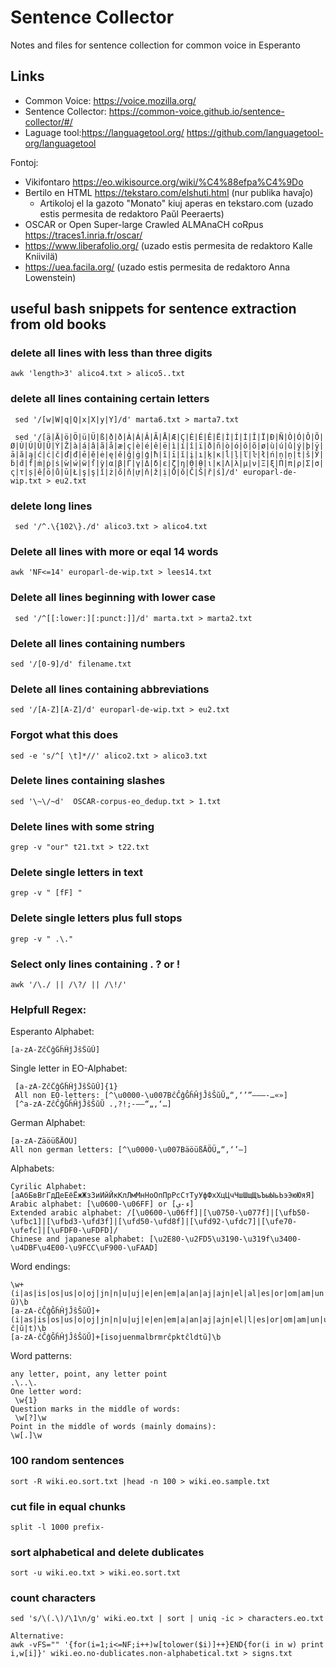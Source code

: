 # Sentence Collector

Notes and files for sentence collection for common voice in Esperanto

## Links
* Common Voice: https://voice.mozilla.org/
* Sentence Collector: https://common-voice.github.io/sentence-collector/#/
* Laguage tool:https://languagetool.org/
    https://github.com/languagetool-org/languagetool

    
Fontoj:
* Vikifontaro https://eo.wikisource.org/wiki/%C4%88efpa%C4%9Do
* Bertilo en HTML https://tekstaro.com/elshuti.html (nur publika havaĵo)
    * Artikoloj el la gazoto "Monato" kiuj aperas en tekstaro.com (uzado estis permesita de redaktoro Paŭl Peeraerts)
* OSCAR or Open Super-large Crawled ALMAnaCH coRpus https://traces1.inria.fr/oscar/
* https://www.liberafolio.org/ (uzado estis permesita de redaktoro Kalle Kniivilä)
* https://uea.facila.org/ (uzado estis permesita de redaktoro Anna Lowenstein)


## useful bash snippets for sentence extraction from old books

### delete all lines with less than three digits
```
awk 'length>3' alico4.txt > alico5..txt
```

### delete all lines containing certain letters
```
 sed '/[w|W|q|Q|x|X|y|Y]/d' marta6.txt > marta7.txt
 
 sed '/[ä|Ä|ö|Ö|ü|Ü|ß|ð|ð|À|Á|Â|Ã|Å|Æ|Ç|È|É|Ê|Ë|Ì|Í|İ|Î|Ï|Ð|Ñ|Ò|Ó|Ô|Õ|Ø|Ù|Ú|Û|Û|Ý|Ž|à|á|â|ã|å|æ|ç|è|é|ê|ë|ì|í|î|ï|ð|ñ|ò|ó|ô|õ|ø|ù|ú|û|ý|þ|ÿ|ā|ă|ą|ć|ċ|č|ď|đ|ē|ĕ|ė|ę|ě|ğ|ġ|ģ|ħ|ĩ|ī|ĭ|į|ı|ķ|ĸ|ĺ|ļ|ľ|ŀ|ł|ń|ņ|ņ|ṫ|š|Ў|ḃ|ḋ|ḟ|ṁ|ṗ|ṡ|ẁ|ẃ|ẅ|ẛ|ỳ|α|β|Γ|γ|Δ|δ|ε|ζ|η|Θ|θ|ι|κ|Λ|λ|μ|ν|Ξ|ξ|Π|π|ρ|Σ|σ|ς|τ|ș|ế|ō|ů|ū|Ł|ş|ş|ǐ|ż|ő|ň|ự|ň|ž|ị|Ō|ŏ|Č|Š|ř|ś]/d' europarl-de-wip.txt > eu2.txt
```

### delete long lines
```
 sed '/^.\{102\}./d' alico3.txt > alico4.txt
```

### Delete all lines with more or eqal 14 words
```
awk 'NF<=14' europarl-de-wip.txt > lees14.txt
```

### Delete all lines beginning with lower case
```
 sed '/^[[:lower:][:punct:]]/d' marta.txt > marta2.txt
```
### Delete all lines containing numbers
```
sed '/[0-9]/d' filename.txt
```

### Delete all lines containing abbreviations
```
sed '/[A-Z][A-Z]/d' europarl-de-wip.txt > eu2.txt
```

### Forgot what this does
```
sed -e 's/^[ \t]*//' alico2.txt > alico3.txt
```

### Delete lines containing slashes
```
sed '\~\/~d'  OSCAR-corpus-eo_dedup.txt > 1.txt
```

### Delete lines with some string
```
grep -v "our" t21.txt > t22.txt
```

### Delete single letters in text
```
grep -v " [fF] "
```
### Delete single letters plus full stops
```
grep -v " .\."
```
### Select only lines containing . ? or !
```
awk '/\./ || /\?/ || /\!/'
```

### Helpfull Regex:

Esperanto Alphabet: 
```
[a-zA-ZĉĈĝĜĥĤĵĴŝŜŭŬ]
```
Single letter in EO-Alphabet:
```
 [a-zA-ZĉĈĝĜĥĤĵĴŝŜŭŬ]{1} 
 All non EO-letters: [^\u0000-\u007BĉĈĝĜĥĤĵĴŝŜŭŬ„“‚‘’”–―—‑…«»]
 [^a-zA-ZĉĈĝĜĥĤĵĴŝŜŭŬ .,?!;-–―“„‚‘…]
 ```
German Alphabet: 
```
[a-zA-ZäöüßÄÖÜ]
All non german letters: [^\u0000-\u007BäöüßÄÖÜ„“‚‘’–]
```
Alphabets:
```
Cyrilic Alphabet: [аАбБвВгГдДеЕёЁжЖзЗиИйЙкКлЛмМнНоОпПрРсСтТуУфФхХцЦчЧшШщЩъЪыЫьЬэЭюЮяЯ]
Arabic alphabet: [\u0600-\u06FF] or [ء-ي]
Extended arabic alphabet: /[\u0600-\u06ff]|[\u0750-\u077f]|[\ufb50-\ufbc1]|[\ufbd3-\ufd3f]|[\ufd50-\ufd8f]|[\ufd92-\ufdc7]|[\ufe70-\ufefc]|[\uFDF0-\uFDFD]/
Chinese and japanese alphabet: [\u2E80-\u2FD5\u3190-\u319f\u3400-\u4DBF\u4E00-\u9FCC\uF900-\uFAAD]
```
Word endings:
```
\w+(i|as|is|os|us|o|oj|jn|n|u|uj|e|en|em|a|an|aj|ajn|el|al|es|or|om|am|un|ur|ej|ar|in|es|el|er|ep|ok|nt|il|ŭ)\b
[a-zA-ĉĈĝĜĥĤĵĴŝŜŭŬ]+(i|as|is|os|us|o|oj|jn|n|u|uj|e|en|em|a|an|aj|ajn|el|l|es|or|om|am|un|ur|ej|ar|in|es|el|er|ep|ok|nt|il|ĉ|ŭ|t)\b
[a-zA-ĉĈĝĜĥĤĵĴŝŜŭŬ]+[isojuenmalbrmrĉpktĉldtŭ]\b
```

Word patterns:
```
any letter, point, any letter point
.\..\.
One letter word:
 \w{1} 
Question marks in the middle of words:
 \w[?]\w
Point in the middle of words (mainly domains):
\w[.]\w
```


### 100 random sentences
```
sort -R wiki.eo.sort.txt |head -n 100 > wiki.eo.sample.txt
```

### cut file in equal chunks
```
split -l 1000 prefix-
```

### sort alphabetical and delete dublicates
```
sort -u wiki.eo.txt > wiki.eo.sort.txt
```

### count characters
```
sed 's/\(.\)/\1\n/g' wiki.eo.txt | sort | uniq -ic > characters.eo.txt

Alternative:
awk -vFS="" '{for(i=1;i<=NF;i++)w[tolower($i)]++}END{for(i in w) print i,w[i]}' wiki.eo.no-dublicates.non-alphabetical.txt > signs.txt
```
